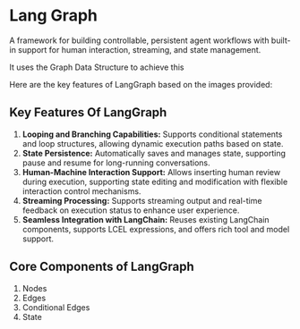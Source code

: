 # Lang Graph

A framework for building controllable, persistent agent workflows with built-in support for human interaction, streaming, and state management.

It uses the Graph Data Structure to achieve this

Here are the key features of LangGraph based on the images provided:

## Key Features Of LangGraph

1.  **Looping and Branching Capabilities:** Supports conditional statements and loop structures, allowing dynamic execution paths based on state.
2.  **State Persistence:** Automatically saves and manages state, supporting pause and resume for long-running conversations.
3.  **Human-Machine Interaction Support:** Allows inserting human review during execution, supporting state editing and modification with flexible interaction control mechanisms.
4.  **Streaming Processing:** Supports streaming output and real-time feedback on execution status to enhance user experience.
5.  **Seamless Integration with LangChain:** Reuses existing LangChain components, supports LCEL expressions, and offers rich tool and model support.

## Core Components of LangGraph

1. Nodes
2. Edges
3. Conditional Edges
4. State 